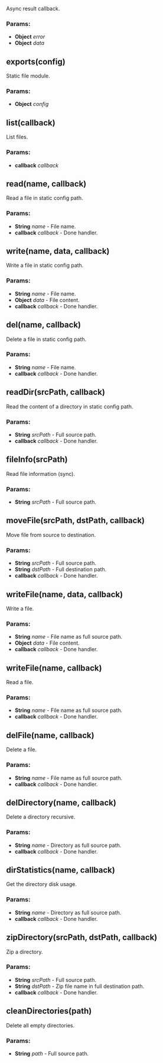 

<!-- Start lib/file.module.js -->

Async result callback.

### Params: 

* **Object** *error* 
* **Object** *data* 

## exports(config)

Static file module.

### Params: 

* **Object** *config* 

## list(callback)

List files.

### Params: 

* **callback** *callback* 

## read(name, callback)

Read a file in static config path.

### Params: 

* **String** *name* - File name.
* **callback** *callback* - Done handler.

## write(name, data, callback)

Write a file in static config path.

### Params: 

* **String** *name* - File name.
* **Object** *data* - File content.
* **callback** *callback* - Done handler.

## del(name, callback)

Delete a file in static config path.

### Params: 

* **String** *name* - File name.
* **callback** *callback* - Done handler.

## readDir(srcPath, callback)

Read the content of a directory in static config path.

### Params: 

* **String** *srcPath* - Full source path.
* **callback** *callback* - Done handler.

## fileInfo(srcPath)

Read file information (sync).

### Params: 

* **String** *srcPath* - Full source path.

## moveFile(srcPath, dstPath, callback)

Move file from source to destination.

### Params: 

* **String** *srcPath* - Full source path.
* **String** *dstPath* - Full destination path.
* **callback** *callback* - Done handler.

## writeFile(name, data, callback)

Write a file.

### Params: 

* **String** *name* - File name as full source path.
* **Object** *data* - File content.
* **callback** *callback* - Done handler.

## writeFile(name, callback)

Read a file.

### Params: 

* **String** *name* - File name as full source path.
* **callback** *callback* - Done handler.

## delFile(name, callback)

Delete a file.

### Params: 

* **String** *name* - File name as full source path.
* **callback** *callback* - Done handler.

## delDirectory(name, callback)

Delete a directory recursive.

### Params: 

* **String** *name* - Directory as full source path.
* **callback** *callback* - Done handler.

## dirStatistics(name, callback)

Get the directory disk usage.

### Params: 

* **String** *name* - Directory as full source path.
* **callback** *callback* - Done handler.

## zipDirectory(srcPath, dstPath, callback)

Zip a directory.

### Params: 

* **String** *srcPath* - Full source path.
* **String** *dstPath* - Zip file name in full destination path.
* **callback** *callback* - Done handler.

## cleanDirectories(path)

Delete all empty directories.

### Params: 

* **String** *path* - Full source path.

<!-- End lib/file.module.js -->

